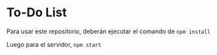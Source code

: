 # To-Do List

Para usar este repositorio, deberán ejecutar el comando de ```npm install```

Luego para el servidor, ```npm start```
